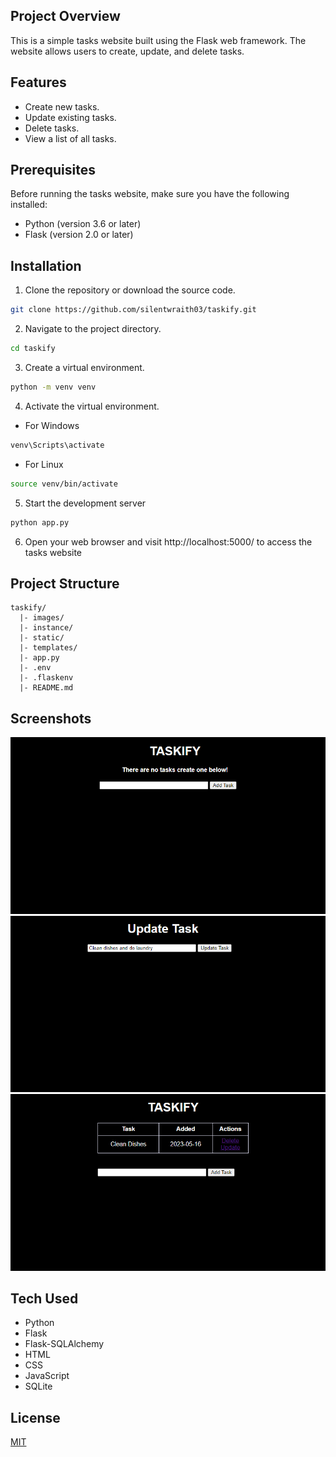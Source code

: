 ## Project Overview
This is a simple tasks website built using the Flask web framework. The website allows users to create, update, and delete tasks. 

## Features
* Create new tasks.
* Update existing tasks.
* Delete tasks.
* View a list of all tasks.

## Prerequisites
Before running the tasks website, make sure you have the following installed:

* Python (version 3.6 or later)
* Flask (version 2.0 or later)

## Installation
1. Clone the repository or download the source code.
```bash
git clone https://github.com/silentwraith03/taskify.git
```
2. Navigate to the project directory.
```bash
cd taskify
```
3. Create a virtual environment.
```bash
python -m venv venv
```
4. Activate the virtual environment.
* For Windows
```bash
venv\Scripts\activate
```
* For Linux
```bash
source venv/bin/activate
```
5. Start the development server
```bash
python app.py
```
6. Open your web browser and visit http://localhost:5000/ to access the tasks website

## Project Structure
```arduino
taskify/
  |- images/
  |- instance/
  |- static/
  |- templates/
  |- app.py
  |- .env
  |- .flaskenv
  |- README.md
```

## Screenshots
<img src='images/sc1.png'>
<img src='images/sc2.png'>
<img src='images/sc3.png'>

## Tech Used
* Python
* Flask
* Flask-SQLAlchemy
* HTML
* CSS
* JavaScript
* SQLite

## License
[MIT](LICENSE)